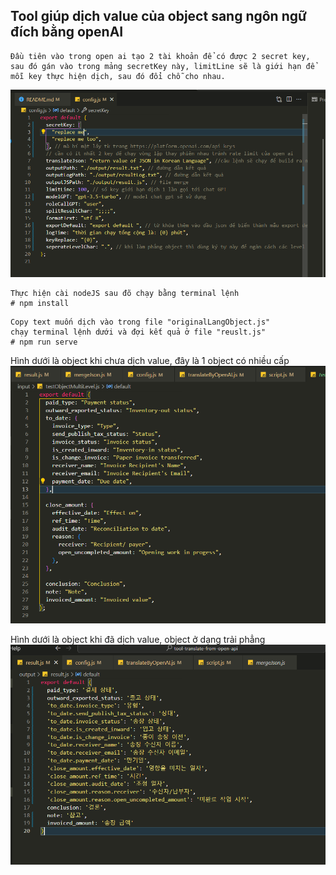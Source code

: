 ## Tool giúp dịch value của object sang ngôn ngữ đích bằng openAI

```
Đầu tiên vào trong open ai tạo 2 tài khoản để có được 2 secret key, sau đó gán vào trong mảng secretKey này, limitLine sẽ là giới hạn để mỗi key thực hiện dịch, sau đó đổi chỗ cho nhau.
```

![Ảnh config](images/read-config.png)

```
Thực hiện cài nodeJS sau đõ chạy bằng terminal lệnh
# npm install
```

```
Copy text muốn dịch vào trong file "originalLangObject.js"
chạy terminal lệnh dưới và đợi kết quả ở file "reuslt.js"
# npm run serve
```

Hình dưới là object khi chưa dịch value, đây là 1 object có nhiều cấp
![Ảnh file đầu vào](images/input-test.png)

Hình dưới là object khi đã dịch value, object ở dạng trải phẳng
![Ảnh file đầu ra](images/translated-one-level-object.png)
